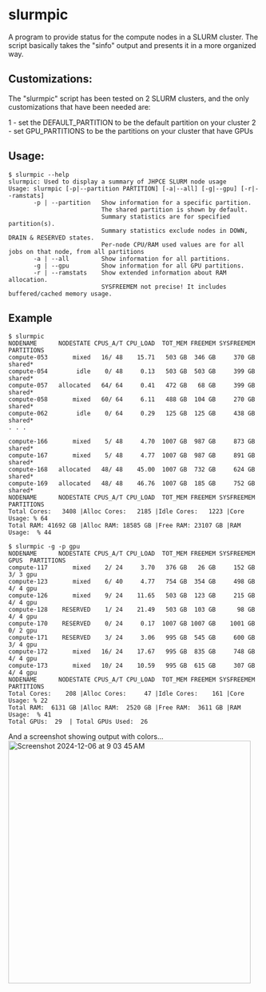 # slurmpic

A program to provide status for the compute nodes in a SLURM cluster. The script basically takes the "sinfo" output and presents it in a more organized way.

## Customizations:

The "slurmpic" script has been tested on 2 SLURM clusters, and the only customizations that have been needed are:

1 - set the DEFAULT_PARTITION to be the default partition on your cluster
2 - set GPU_PARTITIONS to be the partitions on your cluster that have GPUs


## Usage:

```console
$ slurmpic --help
slurmpic: Used to display a summary of JHPCE SLURM node usage
Usage: slurmpic [-p|--partition PARTITION] [-a|--all] [-g|--gpu] [-r|--ramstats]
       -p | --partition   Show information for a specific partition.
                          The shared partition is shown by default.
                          Summary statistics are for specified partition(s).
                          Summary statistics exclude nodes in DOWN, DRAIN & RESERVED states.
                          Per-node CPU/RAM used values are for all jobs on that node, from all partitions
       -a | --all         Show information for all partitions.
       -g | --gpu         Show information for all GPU partitions.
       -r | --ramstats    Show extended information about RAM allocation.
                          SYSFREEMEM not precise! It includes buffered/cached memory usage.
```

## Example

```console
$ slurmpic
NODENAME      NODESTATE CPUS_A/T CPU_LOAD  TOT_MEM FREEMEM SYSFREEMEM PARTITIONS
compute-053       mixed   16/ 48    15.71   503 GB  346 GB     370 GB  shared*
compute-054        idle    0/ 48     0.13   503 GB  503 GB     399 GB  shared*
compute-057   allocated   64/ 64     0.41   472 GB   68 GB     399 GB  shared*
compute-058       mixed   60/ 64     6.11   488 GB  104 GB     270 GB  shared*
compute-062        idle    0/ 64     0.29   125 GB  125 GB     438 GB  shared*
. . .

compute-166       mixed    5/ 48     4.70  1007 GB  987 GB     873 GB  shared*
compute-167       mixed    5/ 48     4.77  1007 GB  987 GB     891 GB  shared*
compute-168   allocated   48/ 48    45.00  1007 GB  732 GB     624 GB  shared*
compute-169   allocated   48/ 48    46.76  1007 GB  185 GB     752 GB  shared*
NODENAME      NODESTATE CPUS_A/T CPU_LOAD  TOT_MEM FREEMEM SYSFREEMEM PARTITIONS
Total Cores:   3408 |Alloc Cores:   2185 |Idle Cores:   1223 |Core Usage: % 64
Total RAM: 41692 GB |Alloc RAM: 18585 GB |Free RAM: 23107 GB |RAM Usage:  % 44

$ slurmpic -g -p gpu
NODENAME      NODESTATE CPUS_A/T CPU_LOAD  TOT_MEM FREEMEM SYSFREEMEM  GPUS  PARTITIONS
compute-117       mixed    2/ 24     3.70   376 GB   26 GB     152 GB  3/ 3 gpu
compute-123       mixed    6/ 40     4.77   754 GB  354 GB     498 GB  4/ 4 gpu
compute-126       mixed    9/ 24    11.65   503 GB  123 GB     215 GB  4/ 4 gpu
compute-128    RESERVED    1/ 24    21.49   503 GB  103 GB      98 GB  4/ 4 gpu
compute-170    RESERVED    0/ 24     0.17  1007 GB 1007 GB    1001 GB  0/ 2 gpu
compute-171    RESERVED    3/ 24     3.06   995 GB  545 GB     600 GB  3/ 4 gpu
compute-172       mixed   16/ 24    17.67   995 GB  835 GB     748 GB  4/ 4 gpu
compute-173       mixed   10/ 24    10.59   995 GB  615 GB     307 GB  4/ 4 gpu
NODENAME      NODESTATE CPUS_A/T CPU_LOAD  TOT_MEM FREEMEM SYSFREEMEM PARTITIONS
Total Cores:    208 |Alloc Cores:     47 |Idle Cores:    161 |Core Usage: % 22
Total RAM:  6131 GB |Alloc RAM:  2520 GB |Free RAM:  3611 GB |RAM Usage:  % 41
Total GPUs:  29  | Total GPUs Used:  26
```
And a screenshot showing output with colors...
<img width="485" alt="Screenshot 2024-12-06 at 9 03 45 AM" src="https://github.com/user-attachments/assets/068a7659-07ea-41c4-811f-daeb3238525d">

